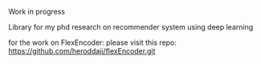 Work in progress

Library for my phd research on recommender system using deep learning

for the work on FlexEncoder:
please visit this repo: https://github.com/heroddaji/flexEncoder.git